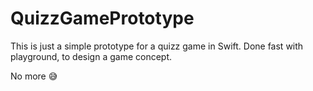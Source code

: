# QuizzGamePrototype

This is just a simple prototype for a quizz game in Swift. 
Done fast with playground, to design a game concept. 

No more 😅
